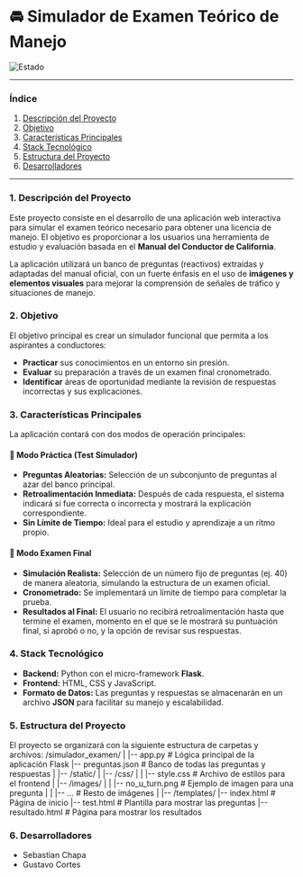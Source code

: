 # 🚘 Simulador de Examen Teórico de Manejo

![Estado](https://img.shields.io/badge/estado-en%20desarrollo-yellow)

---

### **Índice**
1. [Descripción del Proyecto](#1-descripción-del-proyecto)
2. [Objetivo](#2-objetivo)
3. [Características Principales](#3-características-principales)
4. [Stack Tecnológico](#4-stack-tecnológico)
5. [Estructura del Proyecto](#5-estructura-del-proyecto)
6. [Desarrolladores](#6-desarrolladores)

---

### **1. Descripción del Proyecto**
Este proyecto consiste en el desarrollo de una aplicación web interactiva para simular el examen teórico necesario para obtener una licencia de manejo. El objetivo es proporcionar a los usuarios una herramienta de estudio y evaluación basada en el **Manual del Conductor de California**.

La aplicación utilizará un banco de preguntas (reactivos) extraídas y adaptadas del manual oficial, con un fuerte énfasis en el uso de **imágenes y elementos visuales** para mejorar la comprensión de señales de tráfico y situaciones de manejo.

### **2. Objetivo**
El objetivo principal es crear un simulador funcional que permita a los aspirantes a conductores:
- **Practicar** sus conocimientos en un entorno sin presión.
- **Evaluar** su preparación a través de un examen final cronometrado.
- **Identificar** áreas de oportunidad mediante la revisión de respuestas incorrectas y sus explicaciones.

### **3. Características Principales**
La aplicación contará con dos modos de operación principales:

#### **🚗 Modo Práctica (Test Simulador)**
- **Preguntas Aleatorias:** Selección de un subconjunto de preguntas al azar del banco principal.
- **Retroalimentación Inmediata:** Después de cada respuesta, el sistema indicará si fue correcta o incorrecta y mostrará la explicación correspondiente.
- **Sin Límite de Tiempo:** Ideal para el estudio y aprendizaje a un ritmo propio.

#### **🏁 Modo Examen Final**
- **Simulación Realista:** Selección de un número fijo de preguntas (ej. 40) de manera aleatoria, simulando la estructura de un examen oficial.
- **Cronometrado:** Se implementará un límite de tiempo para completar la prueba.
- **Resultados al Final:** El usuario no recibirá retroalimentación hasta que termine el examen, momento en el que se le mostrará su puntuación final, si aprobó o no, y la opción de revisar sus respuestas.

### **4. Stack Tecnológico**
- **Backend:** Python con el micro-framework **Flask**.
- **Frontend:** HTML, CSS y JavaScript.
- **Formato de Datos:** Las preguntas y respuestas se almacenarán en un archivo **JSON** para facilitar su manejo y escalabilidad.

### **5. Estructura del Proyecto**
El proyecto se organizará con la siguiente estructura de carpetas y archivos:
/simulador_examen/
|
|-- app.py # Lógica principal de la aplicación Flask
|-- preguntas.json # Banco de todas las preguntas y respuestas
|
|-- /static/
| |-- /css/
| | |-- style.css # Archivo de estilos para el frontend
| |-- /images/
| | |-- no_u_turn.png # Ejemplo de imagen para una pregunta
| | |-- ... # Resto de imágenes
|
|-- /templates/
|-- index.html # Página de inicio
|-- test.html # Plantilla para mostrar las preguntas
|-- resultado.html # Página para mostrar los resultados

### **6. Desarrolladores**
- Sebastian Chapa
- Gustavo Cortes